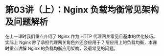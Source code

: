 # 第03讲（上）：Nginx 负载均衡常见架构及问题解析
在上一课时我们重点介绍了 Nginx 作为 HTTP 代理网关常见且基本的优化技巧。实际上 Nginx 除了承担代理网关角色外还会应用于 7 层应用上的负载均衡，本课时重点讲解 Nginx 的负载均衡应用架构，及最常见的问题。
